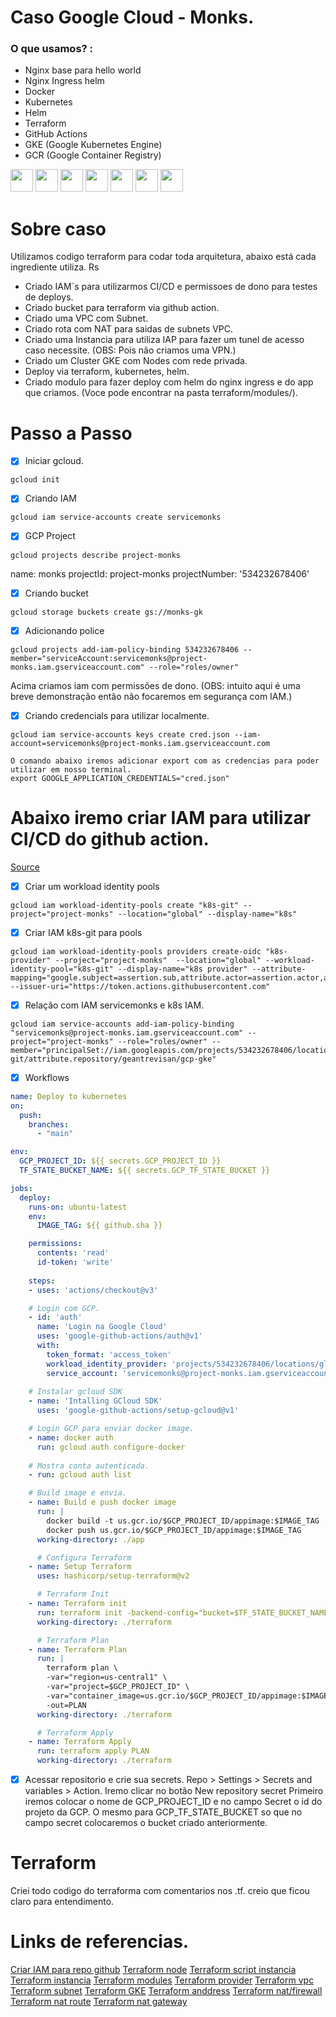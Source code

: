 # Caso Google Cloud - Monks.
### O que usamos? :
- Nginx base para hello world
- Nginx Ingress helm
- Docker
- Kubernetes
- Helm
- Terraform
- GitHub Actions
- GKE (Google Kubernetes Engine)
- GCR (Google Container Registry)

<p>
<img src="https://w7.pngwing.com/pngs/816/934/png-transparent-nginx-hd-logo-thumbnail.png" height="36" width="36" >
<img src="https://seeklogo.com/images/D/docker-logo-6D6F987702-seeklogo.com.png" height="36" width="36" >
<img src="https://juststickers.in/wp-content/uploads/2018/11/kubernetes-wordmark.png"  height="36" width="36" >
<img src="https://helm.sh/img/helm.svg"  height="36" width="36" >
<img src="https://www.gend.co/hs-fs/hubfs/gcp-logo-cloud.png?width=730&name=gcp-logo-cloud.png" height="36" >
<img src="https://miro.medium.com/v2/resize:fit:900/0*SM6gpc8GRfy65MmK.png" height="36" >
<img src="https://upload.wikimedia.org/wikipedia/commons/thumb/0/04/Terraform_Logo.svg/1280px-Terraform_Logo.svg.png" height="36" >
</p>

# Sobre caso
Utilizamos codigo terraform para codar toda arquitetura, abaixo está cada ingrediente utiliza. Rs
* Criado IAM´s para utilizarmos CI/CD e permissoes de dono para testes de deploys.
* Criado bucket para terraform via github action.
* Criado uma VPC com Subnet.
* Criado rota com NAT para saidas de subnets VPC.
* Criado uma Instancia para utiliza IAP para fazer um tunel de acesso caso necessite. (OBS: Pois não criamos uma VPN.) 
* Criado um Cluster GKE com Nodes com rede privada.
* Deploy via terraform, kubernetes, helm.
* Criado modulo para fazer deploy com helm do nginx ingress e do app que criamos. (Voce pode encontrar na pasta terraform/modules/).

# Passo a Passo
- [x] Iniciar gcloud.
```console
gcloud init
```

- [x] Criando IAM
```console
gcloud iam service-accounts create servicemonks
```

- [x] GCP Project
```console
gcloud projects describe project-monks
```

name: monks
projectId: project-monks
projectNumber: '534232678406'

- [x] Criando bucket
```console
gcloud storage buckets create gs://monks-gk
```

- [x] Adicionando police
```console
gcloud projects add-iam-policy-binding 534232678406 --member="serviceAccount:servicemonks@project-monks.iam.gserviceaccount.com" --role="roles/owner"
```
Acima criamos iam com permissões de dono. (OBS: intuito aqui é uma breve demonstração então não focaremos em segurança com IAM.)

- [x] Criando credencials para utilizar localmente.
```console
gcloud iam service-accounts keys create cred.json --iam-account=servicemonks@project-monks.iam.gserviceaccount.com
```

```console
O comando abaixo iremos adicionar export com as credencias para poder utilizar em nosso terminal.
export GOOGLE_APPLICATION_CREDENTIALS="cred.json"
```

# Abaixo iremo criar IAM para utilizar CI/CD do github action.
[Source](https://medium.com/@irem.ertuerk/iac-with-github-actions-for-google-cloud-platform-bc28f1c4b0c7)

- [x] Criar um workload identity pools
```console
gcloud iam workload-identity-pools create "k8s-git" --project="project-monks" --location="global" --display-name="k8s"
```

- [x] Criar IAM k8s-git para pools
```console
gcloud iam workload-identity-pools providers create-oidc "k8s-provider" --project="project-monks"  --location="global" --workload-identity-pool="k8s-git" --display-name="k8s provider" --attribute-mapping="google.subject=assertion.sub,attribute.actor=assertion.actor,attribute.aud=assertion.aud" --issuer-uri="https://token.actions.githubusercontent.com"
```

- [x] Relação com IAM servicemonks e k8s IAM.
```console
gcloud iam service-accounts add-iam-policy-binding "servicemonks@project-monks.iam.gserviceaccount.com" --project="project-monks" --role="roles/owner" --member="principalSet://iam.googleapis.com/projects/534232678406/locations/global/workloadIdentityPools/k8s-git/attribute.repository/geantrevisan/gcp-gke"
```

- [x] Workflows
```yaml
name: Deploy to kubernetes
on:
  push:
    branches:
      - "main"

env:
  GCP_PROJECT_ID: ${{ secrets.GCP_PROJECT_ID }}
  TF_STATE_BUCKET_NAME: ${{ secrets.GCP_TF_STATE_BUCKET }}

jobs:
  deploy:
    runs-on: ubuntu-latest
    env:
      IMAGE_TAG: ${{ github.sha }}

    permissions:
      contents: 'read'
      id-token: 'write'
    
    steps:
    - uses: 'actions/checkout@v3'

    # Login com GCP.
    - id: 'auth'
      name: 'Login na Google Cloud'
      uses: 'google-github-actions/auth@v1'
      with:
        token_format: 'access_token'
        workload_identity_provider: 'projects/534232678406/locations/global/workloadIdentityPools/k8s-git/providers/k8s-provider'
        service_account: 'servicemonks@project-monks.iam.gserviceaccount.com'
        
    # Instalar gcloud SDK
    - name: 'Intalling GCloud SDK'
      uses: 'google-github-actions/setup-gcloud@v1'

    # Login GCP para enviar docker image.
    - name: docker auth
      run: gcloud auth configure-docker
    
    # Mostra conta autenticada.
    - run: gcloud auth list

    # Build image e envia.
    - name: Build e push docker image
      run: |
        docker build -t us.gcr.io/$GCP_PROJECT_ID/appimage:$IMAGE_TAG .
        docker push us.gcr.io/$GCP_PROJECT_ID/appimage:$IMAGE_TAG
      working-directory: ./app

      # Configura Terraform
    - name: Setup Terraform
      uses: hashicorp/setup-terraform@v2

      # Terraform Init
    - name: Terraform init
      run: terraform init -backend-config="bucket=$TF_STATE_BUCKET_NAME" -backend-config="prefix=test"
      working-directory: ./terraform

      # Terraform Plan
    - name: Terraform Plan
      run: |
        terraform plan \
        -var="region=us-central1" \
        -var="project=$GCP_PROJECT_ID" \
        -var="container_image=us.gcr.io/$GCP_PROJECT_ID/appimage:$IMAGE_TAG" \
        -out=PLAN
      working-directory: ./terraform

      # Terraform Apply
    - name: Terraform Apply
      run: terraform apply PLAN
      working-directory: ./terraform
```

- [x] Acessar repositorio e crie sua secrets.
Repo > Settings > Secrets and variables > Action.
Iremo clicar no botão New repository secret
Primeiro iremos colocar o nome de GCP_PROJECT_ID e no campo Secret o id do projeto da GCP.
O mesmo para GCP_TF_STATE_BUCKET so que no campo secret colocaremos o bucket criado anteriormente.

# Terraform
Criei todo codigo do terraforma com comentarios nos .tf. creio que ficou claro para entendimento.

# Links de referencias.

[Criar IAM para repo github](https://medium.com/@irem.ertuerk/iac-with-github-actions-for-google-cloud-platform-bc28f1c4b0c7)
[Terraform node](https://registry.terraform.io/providers/hashicorp/google/latest/docs/resources/container_node_pool.html)
[Terraform script instancia](https://fabianlee.org/2021/05/28/terraform-invoking-a-startup-script-for-a-gce-google_compute_instance/)
[Terraform instancia](https://registry.terraform.io/providers/hashicorp/google/latest/docs/resources/compute_instance)
[Terraform modules](https://developer.hashicorp.com/terraform/language/modules/develop/structure)
[Terraform provider](https://registry.terraform.io/providers/Twingate/twingate/latest/docs/guides/gke-helm-provider-deployment-guide)
[Terraform vpc](https://registry.terraform.io/providers/hashicorp/google/latest/docs/resources/compute_network)
[Terraform subnet](https://registry.terraform.io/providers/hashicorp/google/latest/docs/resources/compute_subnetwork)
[Terraform GKE](https://registry.terraform.io/providers/hashicorp/google/latest/docs/resources/container_cluster)
[Terraform anddress](https://registry.terraform.io/providers/hashicorp/google/latest/docs/resources/compute_address.html)
[Terraform nat/firewall](https://registry.terraform.io/providers/hashicorp/google/latest/docs/resources/compute_router_nat)
[Terraform nat route](https://registry.terraform.io/providers/hashicorp/google/latest/docs/resources/compute_router_nat)
[Terraform nat gateway](https://registry.terraform.io/modules/terraform-google-modules/cloud-nat/google/1.4.0?utm_content=documentLink&utm_medium=Visual+Studio+Code&utm_source=terraform-ls)